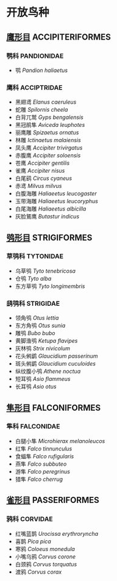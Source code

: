 # 开放鸟种

## [鹰形目](accipiter.md) ACCIPITERIFORMES

### 鹗科 PANDIONIDAE

* 鹗 _Pandion haliaetus_

### 鹰科 ACCIPTRIDAE

* 黑翅鸢 _Elanus caeruleus_
* 蛇雕 _Spilornis cheela_
* 白背兀鹫 _Gyps bengalensis_
* 黑冠鹃隼 _Aviceda leuphotes_
* 丽鹰雕 _Spizaetus ornatus_
* 林雕 _Ictinaetus malaiensis_
* 凤头鹰 _Accipiter trivirgatus_
* 赤腹鹰 _Accipiter soloensis_
* 苍鹰 _Accipiter gentilis_
* 雀鹰 _Accipiter nisus_
* 白尾鹞 _Circus cyaneus_
* 赤鸢 _Milvus milvus_
* 白腹海雕 _Haliaeetus leucogaster_
* 玉带海雕 _Haliaeetus leucoryphus_
* 白尾海雕 _Haliaeetus albicilla_
* 灰脸鵟鹰 _Butastur indicus_

## [鸮形目](owls.md) STRIGIFORMES

### 草鸮科 TYTONIDAE

* 乌草鸮 _Tyto tenebricosa_
* 仓鸮 _Tyto alba_
* 东方草鸮 _Tyto longimembris_

### 鸱鸮科 STRIGIDAE

* 领角鸮 _Otus lettia_
* 东方角鸮 _Otus sunia_
* 雕鸮 _Bubo bubo_
* 黄脚渔鸮 _Ketupa flavipes_
* 灰林鸮 _Strix nivicolum_
* 花头鸺鹠 _Glaucidium passerinum_
* 斑头鸺鹠 _Glaucidium cuculoides_
* 纵纹腹小鸮 _Athene noctua_
* 短耳鸮 _Asio flammeus_
* 长耳鸮 _Asio otus_

## [隼形目](falcons.md) FALCONIFORMES

### 隼科 FALCONIDAE

* 白腿小隼 _Microhierax melanoleucos_
* 红隼 _Falco tinnunculus_
* 食蝠隼 _Falco rufigularis_
* 燕隼 _Falco subbuteo_
* 游隼 _Falco peregrinus_
* 猎隼 _Falco cherrug_

## [雀形目](songbirds.md) PASSERIFORMES

### 鸦科 CORVIDAE

* 红嘴蓝鹊 _Urocissa erythroryncha_
* 喜鹊 _Pica pica_
* 寒鸦 _Coloeus monedula_
* 小嘴乌鸦 _Corvus corone_
* 白颈鸦 _Corvus torquatus_
* 渡鸦 _Corvus corax_

